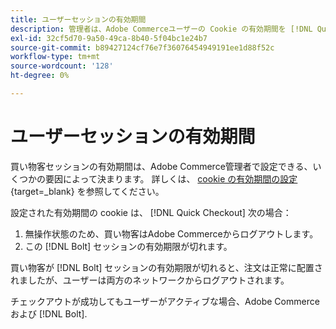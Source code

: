 ```yaml
---
title: ユーザーセッションの有効期間
description: 管理者は、Adobe Commerceユーザーの Cookie の有効期間を [!DNL Quick Checkout] 拡張子。
exl-id: 32cf5d70-9a50-49ca-8b40-5f04bc1e24b7
source-git-commit: b89427124cf76e7f36076454949191ee1d88f52c
workflow-type: tm+mt
source-wordcount: '128'
ht-degree: 0%

---
```


# ユーザーセッションの有効期間

買い物客セッションの有効期間は、Adobe Commerce管理者で設定できる、いくつかの要因によって決まります。 詳しくは、 [cookie の有効期間の設定](https://experienceleague.adobe.com/docs/commerce-admin/customers/customer-accounts/configure/customer-online-options.html){target=_blank} を参照してください。

設定された有効期間の cookie は、 [!DNL Quick Checkout] 次の場合：

1. 無操作状態のため、買い物客はAdobe Commerceからログアウトします。
1. この [!DNL Bolt] セッションの有効期限が切れます。

買い物客が [!DNL Bolt] セッションの有効期限が切れると、注文は正常に配置されましたが、ユーザーは両方のネットワークからログアウトされます。

チェックアウトが成功してもユーザーがアクティブな場合、Adobe Commerceおよび [!DNL Bolt].
